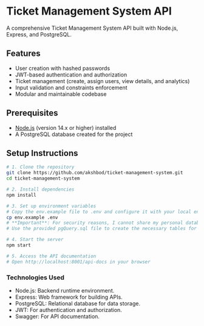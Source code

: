 # Ticket Management System API

A comprehensive Ticket Management System API built with Node.js, Express, and PostgreSQL.

## Features
- User creation with hashed passwords
- JWT-based authentication and authorization
- Ticket management (create, assign users, view details, and analytics)
- Input validation and constraints enforcement
- Modular and maintainable codebase

## Prerequisites
- [Node.js](https://nodejs.org/) (version 14.x or higher) installed
- A PostgreSQL database created for the project

## Setup Instructions

```bash
# 1. Clone the repository
git clone https://github.com/akshbod/ticket-management-system.git
cd ticket-management-system

# 2. Install dependencies
npm install

# 3. Set up environment variables
# Copy the env.example file to .env and configure it with your local environment variables
cp env.example .env
# **Important**: For security reasons, I cannot share my personal database credentials. Please use your own PostgreSQL instance and configure the credentials in the .env file.
# Use the provided pgQuery.sql file to create the necessary tables for the application.

# 4. Start the server
npm start

# 5. Access the API documentation
# Open http://localhost:8001/api-docs in your browser
```

### Technologies Used

- Node.js: Backend runtime environment.
- Express: Web framework for building APIs.
- PostgreSQL: Relational database for data storage.
- JWT: For authentication and authorization.
- Swagger: For API documentation.
